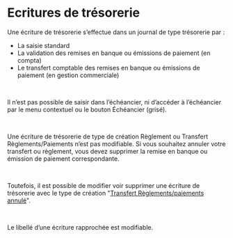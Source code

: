 # Ecritures de trésorerie


Une écriture de trésorerie s’effectue dans un journal de type trésorerie par :


* La saisie standard
* La validation des remises en banque ou émissions de paiement (en compta)
* Le transfert comptable des remises en banque ou émissions de paiement (en gestion commerciale)


 


Il n’est pas possible de saisir dans l’échéancier, ni d’accéder à l’échéancier par le menu contextuel ou le bouton Échéancier (grisé).


 


Une écriture de trésorerie de type de création Règlement ou Transfert Règlements/Paiements n’est pas modifiable. Si vous souhaitez annuler votre transfert ou règlement, vous devez supprimer la remise en banque ou émission de paiement correspondante.


 


Toutefois, il est possible de modifier voir supprimer une écriture de trésorerie avec le type de création "[Transfert Règlements/paiements annulé](SuppressionEcritureTresorerie.md)".


 


Le libellé d’une écriture rapprochée est modifiable.


